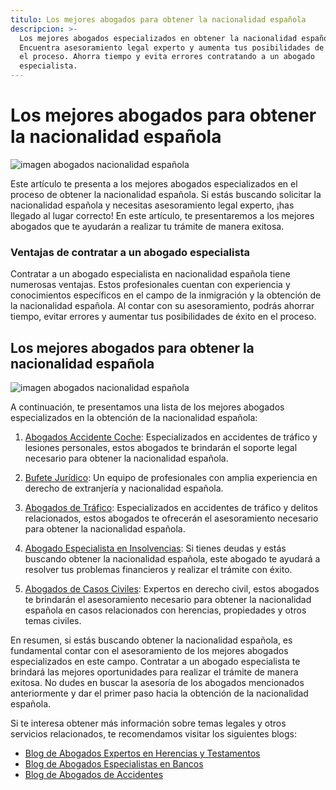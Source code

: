 ```yaml
---
titulo: Los mejores abogados para obtener la nacionalidad española
descripcion: >-
  Los mejores abogados especializados en obtener la nacionalidad española.
  Encuentra asesoramiento legal experto y aumenta tus posibilidades de éxito en
  el proceso. Ahorra tiempo y evita errores contratando a un abogado
  especialista.
---
```


# Los mejores abogados para obtener la nacionalidad española

![imagen abogados nacionalidad española](./img/abogados-nacionalidad-espanola-1.webp)


Este artículo te presenta a los mejores abogados especializados en el proceso de obtener la nacionalidad española. Si estás buscando solicitar la nacionalidad española y necesitas asesoramiento legal experto, ¡has llegado al lugar correcto! En este artículo, te presentaremos a los mejores abogados que te ayudarán a realizar tu trámite de manera exitosa.

### Ventajas de contratar a un abogado especialista

Contratar a un abogado especialista en nacionalidad española tiene numerosas ventajas. Estos profesionales cuentan con experiencia y conocimientos específicos en el campo de la inmigración y la obtención de la nacionalidad española. Al contar con su asesoramiento, podrás ahorrar tiempo, evitar errores y aumentar tus posibilidades de éxito en el proceso.

## Los mejores abogados para obtener la nacionalidad española

![imagen abogados nacionalidad española](./img/abogados-nacionalidad-espanola-2.webp)

A continuación, te presentamos una lista de los mejores abogados especializados en la obtención de la nacionalidad española:

1. [Abogados Accidente Coche](abogados-accidente-coche): Especializados en accidentes de tráfico y lesiones personales, estos abogados te brindarán el soporte legal necesario para obtener la nacionalidad española.

2. [Bufete Jurídico](bufete-juridico): Un equipo de profesionales con amplia experiencia en derecho de extranjería y nacionalidad española.

3. [Abogados de Tráfico](abogados-de-trafico): Especializados en accidentes de tráfico y delitos relacionados, estos abogados te ofrecerán el asesoramiento necesario para obtener la nacionalidad española.

4. [Abogado Especialista en Insolvencias](abogado-especialista-en-insolvencias): Si tienes deudas y estás buscando obtener la nacionalidad española, este abogado te ayudará a resolver tus problemas financieros y realizar el trámite con éxito.

5. [Abogados de Casos Civiles](abogados-de-casos-civiles): Expertos en derecho civil, estos abogados te brindarán el asesoramiento necesario para obtener la nacionalidad española en casos relacionados con herencias, propiedades y otros temas civiles.



En resumen, si estás buscando obtener la nacionalidad española, es fundamental contar con el asesoramiento de los mejores abogados especializados en este campo. Contratar a un abogado especialista te brindará las mejores oportunidades para realizar el trámite de manera exitosa. No dudes en buscar la asesoría de los abogados mencionados anteriormente y dar el primer paso hacia la obtención de la nacionalidad española.

Si te interesa obtener más información sobre temas legales y otros servicios relacionados, te recomendamos visitar los siguientes blogs:

- [Blog de Abogados Expertos en Herencias y Testamentos](abogados-expertos-en-herencias-y-testamentos)
- [Blog de Abogados Especialistas en Bancos](abogados-especialistas-en-bancos)
- [Blog de Abogados de Accidentes](abogados-de-accidentes)
